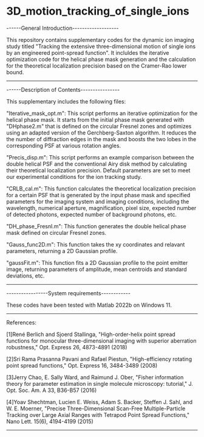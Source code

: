 # 3D_motion_tracking_of_single_ions

------General Introduction-------------------

This repository contains supplementary codes for the dynamic ion imaging study titled "Tracking the extensive three-dimensional motion of single ions by an engineered point-spread function". It incluldes the iterative optimization code for the helical phase mask generation and the calculation for the theoretical localization precision based on the Cramer-Rao lower bound. 

---------------------------------------------


------Description of Contents----------------

This supplementary includes the following files:

"Iterative_mask_opt.m": This script performs an iterative optimization for the helical phase mask. It starts from the initial phase mask generated with "DHphase2.m" that is defined on the circular Fresnel zones and optimizes using an adapted version of the Gerchberg-Saxton algorithm. It reduces the the number of diffraction edges in the mask and boosts the two lobes in the corresponding PSF at various rotation angles. 

"Precis_disp.m": This script performs an example comparison between the double helical PSF and the conventional Airy disk method by calculating their theoretical localization precision. Default parameters are set to meet our experimental conditions for the ion tracking study.

"CRLB_cal.m": This function calculates the theoretical localization precision for a certain PSF that is generated by the input phase mask and specified parameters for the imaging system and imaging conditions, including the wavelength, numerical aperture, magnification, pixel size, expected number of detected photons, expected number of background photons, etc.

"DH_phase_Fresnl.m": This function generates the double helical phase mask defined on circular Fresnel zones.

"Gauss_func2D.m": This function takes the xy coordinates and relavant parameters, returning a 2D Gaussian profile.

"gaussFit.m": This function fits a 2D Gaussian profile to the point emitter image, returning parameters of amplitude, mean centroids and standard deviations, etc.

------------------------------------------------


-----------------System requirements------------

These codes have been tested with Matlab 2022b on Windows 11.

------------------------------------------------

References:

[1]René Berlich and Sjoerd Stallinga, "High-order-helix point spread functions for monocular three-dimensional imaging with superior aberration robustness," Opt. Express 26, 4873-4891 (2018)

[2]Sri Rama Prasanna Pavani and Rafael Piestun, "High-efficiency rotating point spread functions," Opt. Express 16, 3484-3489 (2008)

[3]Jerry Chao, E. Sally Ward, and Raimund J. Ober, "Fisher information theory for parameter estimation in single molecule microscopy: tutorial," J. Opt. Soc. Am. A 33, B36-B57 (2016)

[4]Yoav Shechtman, Lucien E. Weiss, Adam S. Backer, Steffen J. Sahl, and W. E. Moerner, "Precise Three-Dimensional Scan-Free Multiple-Particle Tracking over Large Axial Ranges with Tetrapod Point Spread Functions," Nano Lett. 15(6), 4194-4199 (2015)

------------------------------------------------
